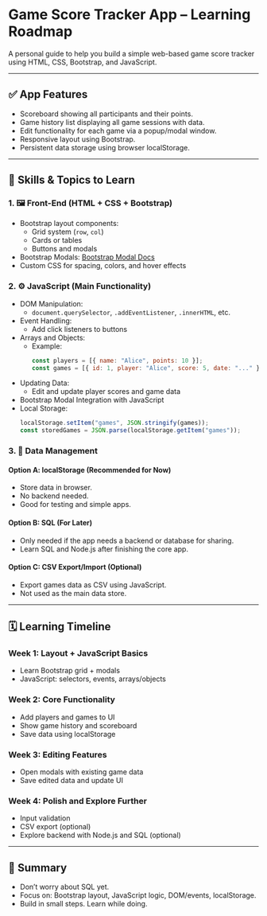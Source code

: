 # Game Score Tracker App – Learning Roadmap

A personal guide to help you build a simple web-based game score tracker using HTML, CSS, Bootstrap, and JavaScript.

---

## ✅ App Features

- Scoreboard showing all participants and their points.
- Game history list displaying all game sessions with data.
- Edit functionality for each game via a popup/modal window.
- Responsive layout using Bootstrap.
- Persistent data storage using browser localStorage.

---

## 🔧 Skills & Topics to Learn

### 1. 🖼️ Front-End (HTML + CSS + Bootstrap)
- Bootstrap layout components:
  - Grid system (`row`, `col`)
  - Cards or tables
  - Buttons and modals
- Bootstrap Modals: [Bootstrap Modal Docs](https://getbootstrap.com/docs/5.3/components/modal/)
- Custom CSS for spacing, colors, and hover effects

### 2. ⚙️ JavaScript (Main Functionality)
- DOM Manipulation:
  - `document.querySelector`, `.addEventListener`, `.innerHTML`, etc.
- Event Handling:
  - Add click listeners to buttons
- Arrays and Objects:
  - Example:
    ```js
    const players = [{ name: "Alice", points: 10 }];
    const games = [{ id: 1, player: "Alice", score: 5, date: "..." }];
    ```
- Updating Data:
  - Edit and update player scores and game data
- Bootstrap Modal Integration with JavaScript
- Local Storage:
  ```js
  localStorage.setItem("games", JSON.stringify(games));
  const storedGames = JSON.parse(localStorage.getItem("games"));
  ```

### 3. 📁 Data Management

#### Option A: localStorage (Recommended for Now)
- Store data in browser.
- No backend needed.
- Good for testing and simple apps.

#### Option B: SQL (For Later)
- Only needed if the app needs a backend or database for sharing.
- Learn SQL and Node.js after finishing the core app.

#### Option C: CSV Export/Import (Optional)
- Export games data as CSV using JavaScript.
- Not used as the main data store.

---

## 🗓 Learning Timeline

### Week 1: Layout + JavaScript Basics
- Learn Bootstrap grid + modals
- JavaScript: selectors, events, arrays/objects

### Week 2: Core Functionality
- Add players and games to UI
- Show game history and scoreboard
- Save data using localStorage

### Week 3: Editing Features
- Open modals with existing game data
- Save edited data and update UI

### Week 4: Polish and Explore Further
- Input validation
- CSV export (optional)
- Explore backend with Node.js and SQL (optional)

---

## 🎯 Summary

- Don’t worry about SQL yet.
- Focus on: Bootstrap layout, JavaScript logic, DOM/events, localStorage.
- Build in small steps. Learn while doing.

